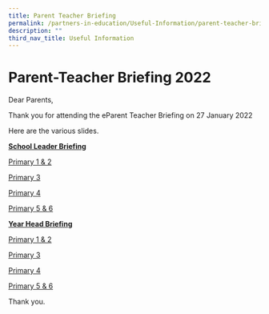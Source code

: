 ```yaml
---
title: Parent Teacher Briefing
permalink: /partners-in-education/Useful-Information/parent-teacher-briefing/
description: ""
third_nav_title: Useful Information
---
```



# Parent-Teacher Briefing 2022
Dear Parents,  

Thank you for attending the eParent Teacher Briefing on 27 January 2022

Here are the various slides. 

<b><u>School Leader Briefing</u></b>

<a href="/files/Partners%20in%20Education/Useful%20Information/Parent%20Teacher%20Briefing%202022/SL%20slides_P1P2_2022.pdf" target="_blank">Primary 1 & 2</a>

<a href="/files/Partners%20in%20Education/Useful%20Information/Parent%20Teacher%20Briefing%202022/SL%20slides_P3_2022.pdf" target="_blank">Primary 3</a>
  
<a href="/files/Partners%20in%20Education/Useful%20Information/Parent%20Teacher%20Briefing%202022/SL%20slides_P4_2022.pdf" target="_blank">Primary 4</a>
  
<a href="/files/Partners%20in%20Education/Useful%20Information/Parent%20Teacher%20Briefing%202022/SL%20slides_P5P6_2022.pdf" target="_blank">Primary 5 & 6</a>
  
<b><u>Year Head Briefing</u></b>

<a href="/files/Partners%20in%20Education/Useful%20Information/Parent%20Teacher%20Briefing%202022/2022_P1P2_PTB_YH%20Slides.pdf" target="_blank">Primary 1 & 2</a>

<a href="/files/Partners%20in%20Education/Useful%20Information/Parent%20Teacher%20Briefing%202022/2022_P3_PTB_YH%20Slides.pdf" target="_blank">Primary 3</a>
  
<a href="/files/Partners%20in%20Education/Useful%20Information/Parent%20Teacher%20Briefing%202022/2022_P4_PTB_YH%20Slides.pdf" target="_blank">Primary 4</a>
  
<a href="/files/Partners%20in%20Education/Useful%20Information/Parent%20Teacher%20Briefing%202022/2022_P5P6_PTB_YH%20Slides.pdf" target="_blank">Primary 5 & 6</a>

Thank you.